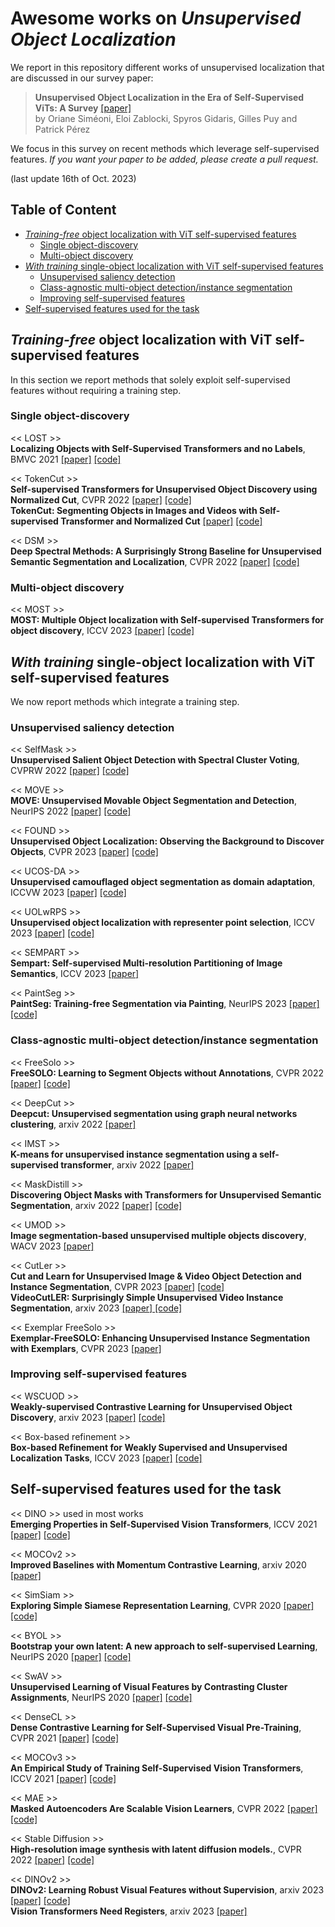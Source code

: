 # Awesome works on *Unsupervised Object Localization*

We report in this repository different works of unsupervised localization that are discussed in our survey paper:
>**Unsupervised Object Localization in the Era of Self-Supervised ViTs: A Survey** <a href="todo">[paper]</a>
\
by Oriane Siméoni, Eloi Zablocki, Spyros Gidaris, Gilles Puy and Patrick Pérez

We focus in this survey on recent methods which leverage self-supervised features.
 *If you want your paper to be added, please create a pull request.*

(last update 16th of Oct. 2023)

## Table of Content
* [*Training-free* object localization with ViT self-supervised features](#Training-free-object-localization-with-ViT-self-supervised-features)
  * [Single object-discovery](#Single-object-discovery)
  * [Multi-object discovery](#Multi-object-discovery)
* [*With training* single-object localization with ViT self-supervised features](#With-training-single-object-localization-with-ViT-self-supervised-features)
  * [Unsupervised saliency detection](#Unsupervised-saliency-detection)
  * [Class-agnostic multi-object detection/instance segmentation](#Class-agnostic-multi-object-detectioninstance-segmentation)
  * [Improving self-supervised features](#Improving-self-supervised-features)
* [Self-supervised features used for the task](#Self-supervised-features-used-for-the-task)


## *Training-free* object localization with ViT self-supervised features
In this section we report methods that solely exploit self-supervised features without requiring a training step. 

### Single object-discovery

<< LOST >> \
**Localizing Objects with Self-Supervised Transformers and no Labels**, BMVC 2021
<a href="https://arxiv.org/abs/2109.14279">[paper]</a> <a href="https://github.com/valeoai/LOST">[code]</a>

<< TokenCut >> \
**Self-supervised Transformers for Unsupervised Object Discovery using Normalized Cut**, CVPR 2022
<a href="https://arxiv.org/abs/2202.11539">[paper]</a> <a href="https://github.com/YangtaoWANG95/TokenCut">[code]</a> \
**TokenCut: Segmenting Objects in Images and Videos with Self-supervised Transformer and Normalized Cut**
<a href="https://arxiv.org/abs/2209.00383">[paper]</a> <a href="https://github.com/YangtaoWANG95/TokenCut_video">[code]</a>

<< DSM >> \
**Deep Spectral Methods: A Surprisingly Strong Baseline for Unsupervised Semantic Segmentation and Localization**, CVPR 2022
<a href="https://arxiv.org/abs/2205.07839">[paper]</a> <a href="https://github.com/lukemelas/deep-spectral-segmentation">[code]</a>

### Multi-object discovery

<< MOST >> \
 **MOST: Multiple Object localization with Self-supervised Transformers for object discovery**, ICCV 2023 
<a href="https://arxiv.org/abs/2304.05387">[paper]</a> <a href="">[code]</a>


## *With training* single-object localization with ViT self-supervised features
We now report methods which integrate a training step.

### Unsupervised saliency detection

<< SelfMask >> \
**Unsupervised Salient Object Detection with Spectral Cluster Voting**, CVPRW 2022 
<a href="https://arxiv.org/abs/2203.12614">[paper]</a> <a href="https://github.com/NoelShin/selfmask">[code]</a>

<< MOVE >> \
**MOVE: Unsupervised Movable Object Segmentation and Detection**, NeurIPS 2022
<a href="https://arxiv.org/abs/2210.07920">[paper]</a> <a href="https://github.com/adambielski/move-seg">[code]</a>

<< FOUND >> \
**Unsupervised Object Localization: Observing the Background to Discover Objects**, CVPR 2023
<a href="https://arxiv.org/abs/2212.07834">[paper]</a> <a href="https://github.com/valeoai/FOUND">[code]</a>

<< UCOS-DA >> \
**Unsupervised camouflaged object segmentation as domain adaptation**, ICCVW 2023
<a href="https://arxiv.org/abs/2308.04528">[paper]</a> <a href="https://github.com/Jun-Pu/UCOS-DA">[code]</a>

<< UOLwRPS >> \
**Unsupervised object localization with representer point selection**, ICCV 2023
<a href="https://arxiv.org/abs/2309.04172">[paper]</a> <a href=" https://github.com/yeonghwansong/uolwrps">[code]</a>

<< SEMPART >> \
**Sempart: Self-supervised Multi-resolution Partitioning of Image Semantics**, ICCV 2023
<a href="">[paper]</a>

<< PaintSeg >> \
**PaintSeg: Training-free Segmentation via Painting**, NeurIPS 2023
<a href="https://arxiv.org/abs/2305.19406">[paper]</a> <a href="">[code]</a>

### Class-agnostic multi-object detection/instance segmentation 

<< FreeSolo >> \
**FreeSOLO: Learning to Segment Objects without Annotations**, CVPR 2022
<a href="https://arxiv.org/abs/2202.12181">[paper]</a> <a href="https://github.com/NVlabs/FreeSOLO">[code]</a> 

<< DeepCut >> \
**Deepcut: Unsupervised segmentation using graph neural networks clustering**, arxiv 2022
<a href="https://arxiv.org/abs/2212.05853">[paper]</a>

<< IMST >> \
**K-means for unsupervised instance segmentation using a self-supervised transformer**, arxiv 2022 
<a href="https://papers.ssrn.com/sol3/Delivery.cfm/456a55bb-5b72-49b6-be69-b5f39b85c44c-MECA.pdf?abstractid=4251338&mirid=1">[paper]</a>

<< MaskDistill >> \
**Discovering Object Masks with Transformers for Unsupervised Semantic Segmentation**, arxiv 2022
<a href="https://arxiv.org/abs/2206.06363">[paper]</a> <a href="">[code]</a>

<< UMOD >> \
**Image segmentation-based unsupervised multiple objects discovery**, WACV 2023
<a href="https://arxiv.org/abs/2212.10124">[paper]</a>

<< CutLer >> \
**Cut and Learn for Unsupervised Image & Video Object Detection and Instance Segmentation**, CVPR 2023
<a href="">[paper]</a> <a href="https://github.com/facebookresearch/CutLER">[code]</a> \
**VideoCutLER: Surprisingly Simple Unsupervised Video Instance Segmentation**, arxiv 2023 <a href="https://arxiv.org/abs/2308.14710">[paper] <a href="https://github.com/facebookresearch/CutLER/blob/main/videocutler/README.md">[code]</a>

<< Exemplar FreeSolo >> \
**Exemplar-FreeSOLO: Enhancing Unsupervised Instance Segmentation with Exemplars**, CVPR 2023
<a href="https://openaccess.thecvf.com/content/CVPR2023/papers/Ishtiak_Exemplar-FreeSOLO_Enhancing_Unsupervised_Instance_Segmentation_With_Exemplars_CVPR_2023_paper.pdf">[paper]</a> 

### Improving self-supervised features

<< WSCUOD >> \
**Weakly-supervised Contrastive Learning for
Unsupervised Object Discovery**, arxiv 2023
<a href="https://arxiv.org/abs/2307.03376">[paper]</a> <a href="https://github.com/npucvr/WSCUOD">[code]</a>

<< Box-based refinement >> \
**Box-based Refinement for Weakly Supervised and Unsupervised Localization
Tasks**, ICCV 2023
<a href="https://openaccess.thecvf.com/content/ICCV2023/papers/Gomel_Box-based_Refinement_for_Weakly_Supervised_and_Unsupervised_Localization_Tasks_ICCV_2023_paper.pdf">[paper]</a> <a href="https://github.com/eyalgomel/box-based-refinement">[code]</a>

## Self-supervised features used for the task

<< DINO >> used in most works\
**Emerging Properties in Self-Supervised Vision Transformers**, ICCV 2021 
<a href="https://arxiv.org/abs/2104.14294">[paper]</a> <a href="https://github.com/facebookresearch/dino">[code]</a>

<< MOCOv2 >> \
**Improved Baselines with Momentum Contrastive Learning**, arxiv 2020
<a href="https://arxiv.org/abs/2003.04297">[paper]</a>

<< SimSiam >> \
**Exploring Simple Siamese Representation Learning**, CVPR 2020
<a href="https://arxiv.org/abs/2011.10566">[paper]</a> <a href="https://github.com/facebookresearch/simsiam">[code]</a>

<< BYOL >> \
**Bootstrap your own latent: A new approach to self-supervised Learning**, NeurIPS 2020
<a href="https://arxiv.org/abs/2006.07733">[paper]</a> <a href="https://github.com/google-deepmind/deepmind-research/tree/master/byol">[code]</a>

<< SwAV >> \
**Unsupervised Learning of Visual Features by Contrasting Cluster Assignments**, NeurIPS 2020
<a href="https://arxiv.org/abs/2006.09882">[paper]</a> <a href="https://github.com/facebookresearch/swav">[code]</a>

<< DenseCL >> \
**Dense Contrastive Learning for Self-Supervised Visual Pre-Training**, CVPR 2021
<a href="https://arxiv.org/abs/2011.09157">[paper]</a> <a href="https://github.com/WXinlong/DenseCL">[code]</a>

<< MOCOv3 >> \
**An Empirical Study of Training Self-Supervised Vision Transformers**, ICCV 2021
<a href="https://arxiv.org/abs/2104.02057">[paper]</a> <a href="https://github.com/facebookresearch/moco-v3">[code]</a>

<< MAE >> \
**Masked Autoencoders Are Scalable Vision Learners**, CVPR 2022
<a href="https://arxiv.org/abs/2111.06377">[paper]</a> <a href="https://github.com/facebookresearch/mae">[code]</a>

<< Stable Diffusion >> \
**High-resolution image synthesis with latent diffusion models.**, CVPR 2022
<a href="https://arxiv.org/abs/2112.10752">[paper]</a> <a href="https://github.com/CompVis/latent-diffusion">[code]</a>

<< DINOv2 >> \
**DINOv2: Learning Robust Visual Features without Supervision**, arxiv 2023
 <a href="https://arxiv.org/abs/2304.07193">[paper]</a> <a href="https://github.com/facebookresearch/dinov2">[code]</a> \
**Vision Transformers Need Registers**, arxiv 2023 <a href="https://arxiv.org/abs/2309.16588">[paper]</a>
